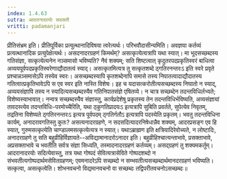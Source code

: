 ```yaml
---
index: 1.4.63
sutra: आदरानादरयोः सदसती
vritti: padamanjari
---
```


 प्रीतिसंभ्रम इति। प्रीतिपूर्विका प्रत्युत्थानादिविषया त्वरेत्यर्थः। परिभवौदासीन्यमिति। अवज्ञया कर्तव्यं प्रत्यत्थानादिक प्रत्युपेक्षेत्यर्थः। असदनादरग्रहणं किमर्थम्? असत्कृत्येत्यत्रापि यथा स्यात्। मा भूदसच्छब्दस्य गतिसंज्ञा, सत्कृत्येत्यनेन नञ्समासो भविष्यति? नैवं शक्यम्; सति शिष्टत्वात् कृदुतरपदप्रकृतिस्वरं बाधित्वा अव्ययपूर्वपदप्रकृतिस्वरेणाद्यौदातत्वं स्याद्। असत्कृतमित्यत्र तु सत्कृतशब्दे ठ्गतिरनन्तरःऽ इति स्वरे प्रवृते प्रश्चान्नञ्समासेऽपि तस्येव स्वरः। असच्छब्दस्यापि कृतशब्देनापि समासे तस्य निपातत्वादाद्यौदातस्य गतित्वात्प्रकृतिभावेऽपि स एव स्वर इति नास्ति विशेषः। इह च यदासत्करोतीत्यसच्छब्दस्य निघातो न स्याद्, अव्ययसंज्ञापि तस्य न स्यादित्यसच्छब्दस्यैव गतिनिपातसंज्ञे एषितव्ये। न चात्र सच्छब्देन तदन्तविधिर्लभ्यते; विशेष्यस्याभावात्। नन्वत्र सच्छब्दस्यैव संज्ञास्तु, कार्यप्रदेशेषु प्रकृतस्य तेन तदन्तविधिर्भविष्यति, अव्यसंज्ञायां तावदस्त्येव तदन्तविधिः-परमोच्चैरिति, यथा ठ्कुगतिप्रादयःऽ इत्यत्रापि सुबिति प्रवर्तते, सुपेत्येव निवृतम्, तद्रतिना विशेष्यते ठ्गतिरनन्तरःऽ इत्यत्र पूर्वपदम् ठ्गतिर्गतौऽ इत्यत्रापि पदस्येति प्रकृतम्। भवतु तदन्तविधिना कार्यम्, अनादरावगतिस्तु कुतः? असत्यनादरग्रहणे, न सदसदित्यादरनिषेधान्नैव शक्यम्, आदरप्रसङ्ग एव हि स्यात्, गुरुमसत्कृत्येति चाण्डालमसत्कृत्येत्यत्र न स्यात्। यथाऽब्राह्मण इति क्षत्रियादिरेवोच्यते, न लोष्टादिः, अनादरग्रहणे तु सति बहुव्रीहिर्विज्ञायते--अविद्यामानादरोऽनादर इति। बहुव्रीहिश्चात्यन्ताभावे, प्रसक्ताभावे, अप्रसक्ताभावे च भवतीति सर्वत्र संज्ञा सिध्यति, तस्मादनादरग्रहणं कर्तव्यम्। असद्ग्रहणं तु शक्यमकर्तुम्। आदरानादरयोः सदित्येवास्तु, तत्र यथा गोष्पदं सेवित्यत्रासेविते गोष्पदशब्दो न संभवतीत्यगोष्पदार्थमसेवितग्रहणम्; एवमनादरेऽपि सच्छब्दो न सम्भवतीत्यसच्छब्दार्थमानदरग्रहणं भविष्यति। सत्कृत्वा, असत्कृत्वेति। शोभनवचनो विद्यमानवचनो वा सच्छब्दः तद्विपरीतवचनोऽसच्छब्दः॥